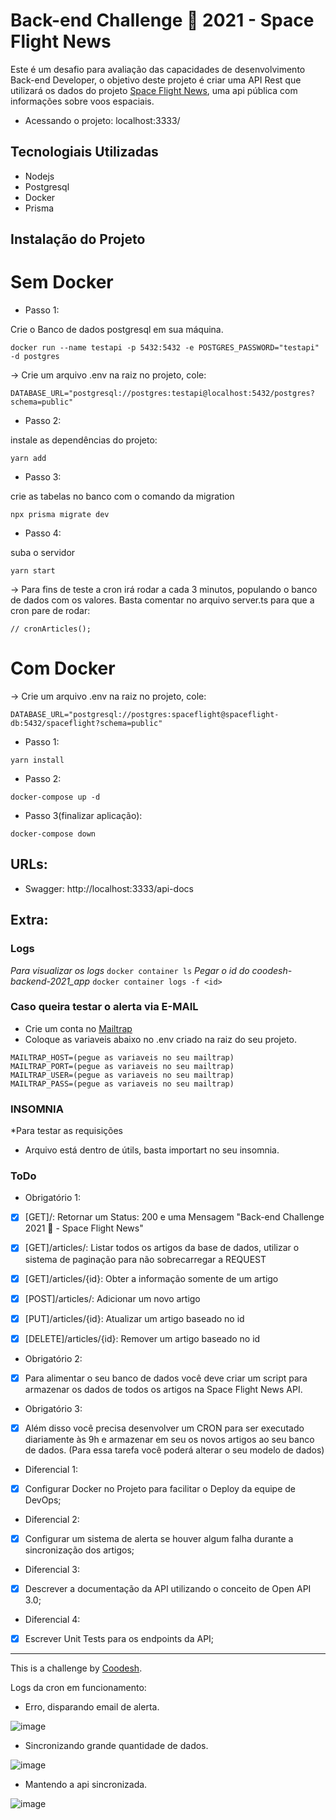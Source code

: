 # Back-end Challenge 🏅 2021 - Space Flight News

Este é um desafio para avaliação das capacidades de desenvolvimento Back-end Developer, o objetivo deste projeto é criar uma API Rest que utilizará os dados do projeto
[Space Flight News](https://api.spaceflightnewsapi.net/v3/documentation), uma api pública com informações sobre voos espaciais.

- Acessando o projeto: localhost:3333/

## Tecnologiais Utilizadas

- Nodejs
- Postgresql
- Docker
- Prisma

## Instalação do Projeto

# Sem Docker

- Passo 1:

Crie o Banco de dados postgresql em sua máquina.

```
docker run --name testapi -p 5432:5432 -e POSTGRES_PASSWORD="testapi" -d postgres
```

-> Crie um arquivo .env na raiz no projeto, cole:

```
DATABASE_URL="postgresql://postgres:testapi@localhost:5432/postgres?schema=public"
```

- Passo 2:

instale as dependências do projeto:

```
yarn add
```

- Passo 3:

crie as tabelas no banco com o comando da migration

```
npx prisma migrate dev
```

- Passo 4:

suba o servidor

```
yarn start
```

-> Para fins de teste a cron irá rodar a cada 3 minutos, populando o banco de dados com os valores. Basta comentar no arquivo server.ts para que a cron pare de rodar:
```
// cronArticles();
```

# Com Docker

-> Crie um arquivo .env na raiz no projeto, cole:
```
DATABASE_URL="postgresql://postgres:spaceflight@spaceflight-db:5432/spaceflight?schema=public"
```

- Passo 1:
```
yarn install
```

- Passo 2:
```
docker-compose up -d
```

- Passo 3(finalizar aplicação):
```
docker-compose down
```

## URLs:
 - Swagger: 
http://localhost:3333/api-docs

## Extra:

   ### Logs

   *Para visualizar os logs*
      ```
      docker container ls
      ```
      *Pegar o id do coodesh-backend-2021_app*
      ```
      docker container logs -f <id>
      ```

   ### Caso queira testar o alerta via E-MAIL

   - Crie um conta no [Mailtrap](https://mailtrap.io/signin)
   - Coloque as variaveis abaixo no .env criado na raiz do seu projeto. 

   ```
   MAILTRAP_HOST=(pegue as variaveis no seu mailtrap)
   MAILTRAP_PORT=(pegue as variaveis no seu mailtrap)
   MAILTRAP_USER=(pegue as variaveis no seu mailtrap)
   MAILTRAP_PASS=(pegue as variaveis no seu mailtrap)
   ```

   ### INSOMNIA
   *Para testar as requisições
   - Arquivo está dentro de útils, basta importart no seu insomnia.

### ToDo

- Obrigatório 1:

* [x] [GET]/: Retornar um Status: 200 e uma Mensagem "Back-end Challenge 2021 🏅 - Space Flight News"
* [x] [GET]/articles/: Listar todos os artigos da base de dados, utilizar o sistema de paginação para não sobrecarregar a REQUEST
* [x] [GET]/articles/{id}: Obter a informação somente de um artigo
* [x] [POST]/articles/: Adicionar um novo artigo

* [x] [PUT]/articles/{id}: Atualizar um artigo baseado no id
* [x] [DELETE]/articles/{id}: Remover um artigo baseado no id

- Obrigatório 2:

* [x] Para alimentar o seu banco de dados você deve criar um script para armazenar os dados de todos os artigos na Space Flight News API.

- Obrigatório 3:

* [x] Além disso você precisa desenvolver um CRON para ser executado diariamente às 9h e armazenar em seu os novos artigos ao seu banco de dados. (Para essa tarefa você poderá alterar o seu modelo de dados)

- Diferencial 1:

* [x] Configurar Docker no Projeto para facilitar o Deploy da equipe de DevOps;

- Diferencial 2:

* [x] Configurar um sistema de alerta se houver algum falha durante a sincronização dos artigos;

- Diferencial 3:

* [x] Descrever a documentação da API utilizando o conceito de Open API 3.0;

- Diferencial 4:

* [x] Escrever Unit Tests para os endpoints da API;

---

This is a challenge by [Coodesh](https://coodesh.com).

Logs da cron em funcionamento: 
- Erro, disparando email de alerta.


![image](https://user-images.githubusercontent.com/53198996/175331422-3cb8f371-692f-45e4-8779-879f972550e2.png)
- Sincronizando grande quantidade de dados.


![image](https://user-images.githubusercontent.com/53198996/175331629-07b8436b-6344-418c-ab13-1836e927dd01.png)
- Mantendo a api sincronizada.


![image](https://user-images.githubusercontent.com/53198996/175331757-c2af895a-13ef-48e4-bd48-d7ffe5dac352.png)



